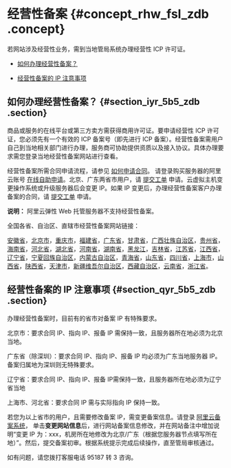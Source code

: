 # 经营性备案 {#concept_rhw_fsl_zdb .concept}

若网站涉及经营性业务，需到当地管局系统办理经营性 ICP 许可证。

-   [如何办理经营性备案？](#section_iyr_5b5_zdb)

-   [经营性备案的 IP 注意事项](#section_qyr_5b5_zdb)


## 如何办理经营性备案？ {#section_iyr_5b5_zdb .section}

商品或服务的在线平台或第三方卖方需获得商用许可证。要申请经营性 ICP 许可证，您必须先有一个有效的 ICP 备案号（即先进行 ICP 备案）。经营性备案需用户自己到当地相关部门进行办理，服务商可协助提供资质以及接入协议。具体办理要求需您登录当地经营性备案网站进行查看。

经营性备案所需合同申请流程，请参见 [如何申请合同](https://help.aliyun.com/document_detail/37079.html)。 请登录购买服务器的阿里云账号 [在线自助申请](https://expense.console.aliyun.com/#/contract/apply/selectOrder)。北京、广东两省市用户，请 [提交工单](https://workorder.console.aliyun.com/#/ticket/add?productId=1195&commonQuestionId=122) 申请。云虚拟主机变更操作系统或升级服务器后会变更 IP。如果 IP 变更后，办理经营性备案客户办理备案的合同，请 [提交工单](https://workorder.console.aliyun.com/#/ticket/add?productId=1195&commonQuestionId=122) 申请。

**说明：** 阿里云弹性 Web 托管服务器不支持经营性备案。

全国各省、自治区、直辖市经营性备案网站链接：

[安徽省](http://www.ahta.gov.cn/)，[北京市](http://www.bca.gov.cn/)，[重庆市](http://www.cqca.gov.cn/)，[福建省](http://www.fjca.gov.cn/)，[广东省](http://www.gdca.gov.cn/)，[甘肃省](http://www.gsca.gov.cn/)，[广西壮族自治区](http://www.gxca.gov.cn/)，[贵州省](http://www.gzca.gov.cn/)，[海南省](http://www.hnca.gov.cn/)，[河北省](http://www.heca.gov.cn/)，[湖北省](http://www.eca.gov.cn/)，[河南省](http://www.hca.gov.cn/)，[湖南省](http://www.xca.gov.cn/)，[黑龙江](http://www.hlca.gov.cn/)，[吉林省](http://www.jlca.gov.cn/)，[江苏省](http://www.jsca.gov.cn/)，[江西省](http://www.jxca.gov.cn/)，[辽宁省](http://www.lnca.gov.cn/)，[宁夏回族自治区](http://www.nxca.gov.cn/)，[内蒙古自治区](http://www.nmca.gov.cn/)，[青海省](http://www.qhca.gov.cn/)，[山东省](http://www.sdca.gov.cn/)，[四川省](http://www.scca.gov.cn/)，[上海市](http://www.shcaeg.gov.cn/)，[山西省](http://www.sxca.gov.cn/)，[陕西省](http://www.shxca.gov.cn/)，[天津市](http://www.tjca.gov.cn/)，[新疆维吾尔自治区](http://www.xjca.gov.cn/)，[西藏自治区](http://www.xzca.gov.cn/)，[云南省](http://www.ynca.gov.cn/)，[浙江省](http://www.zca.gov.cn/)。

## 经营性备案的 IP 注意事项 {#section_qyr_5b5_zdb .section}

办理经营性备案时，目前有的省市对备案 IP 有特殊要求。

北京市：要求合同 IP、指向 IP、报备 IP 需保持一致，且服务器所在地必须为北京当地。

广东省（除深圳）：要求合同 IP、指向 IP、报备 IP 均必须为广东当地服务器 IP。备案归属地为深圳则无特殊要求。

辽宁省：要求合同 IP、指向 IP、报备 IP需保持一致，且服务器所在地必须为辽宁省当地

上海市、河北省：要求合同 IP 需与实际指向 IP 保持一致。

若您为以上省市的用户，且需要修改备案 IP，需变更备案信息。请登录 [阿里云备案系统](https://beian.aliyun.com/)， 单击**变更网站信息**后，进行网站备案信息修改，并在网站备注中增加说明“变更 IP 为：xxx，机房所在地修改为北京/广东（根据您服务器节点填写所在地）”。然后，提交备案初审。根据系统提示完成后续操作，直至管局审核通过。

如有问题，请您拨打客服电话 95187 转 3 咨询。

